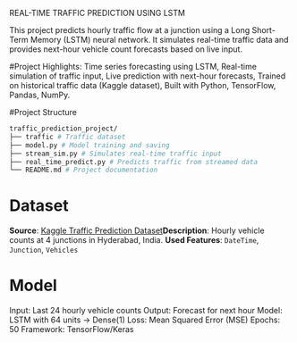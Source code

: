 REAL-TIME TRAFFIC PREDICTION USING LSTM

This project predicts hourly traffic flow at a junction using a Long Short-Term Memory (LSTM) neural network. It simulates real-time traffic data and provides next-hour vehicle count forecasts based on live input.

#Project Highlights:
Time series forecasting using LSTM,
Real-time simulation of traffic input,
Live prediction with next-hour forecasts,
Trained on historical traffic data (Kaggle dataset),
Built with Python, TensorFlow, Pandas, NumPy.

#Project Structure
```bash
traffic_prediction_project/
├── traffic # Traffic dataset
├── model.py # Model training and saving
├── stream_sim.py # Simulates real-time traffic input
├── real_time_predict.py # Predicts traffic from streamed data
└── README.md # Project documentation
```
# Dataset
**Source**: [Kaggle Traffic Prediction Dataset](https://www.kaggle.com/datasets/fedesoriano/traffic-prediction-dataset)**Description**: Hourly vehicle counts at 4 junctions in Hyderabad, India.
**Used Features**: `DateTime`, `Junction`, `Vehicles`

# Model
Input: Last 24 hourly vehicle counts
Output: Forecast for next hour
Model: LSTM with 64 units → Dense(1)
Loss: Mean Squared Error (MSE)
Epochs: 50
Framework: TensorFlow/Keras
